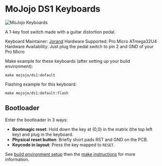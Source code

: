 # MoJojo DS1 Keyboards

![MoJojo Keyboards](https://static.roland.com/assets/images/products/gallery/ds1_D_gal.jpg)

A 1-key foot switch made with a guitar distortion pedal.

Keyboard Maintainer: [Jorand](https://github.com/Jorand)
Hardware Supported: Pro Micro ATmega32U4
Hardware Availability: Just plug the pedal switch to pin 2 and GND of your Pro Micro

Make example for these keyboards (after setting up your build environment):

    make mojojo/ds1:default

Flashing example for this keyboard:
    
    make mojojo/ds1:default:flash

## Bootloader

Enter the bootloader in 3 ways:

* **Bootmagic reset**: Hold down the key at (0,0) in the matrix (the top left key) and plug in the keyboard.
* **Physical reset button**: Briefly short pads RST and GND on the PCB.
* **Keycode in layout**: Press the key mapped to `RESET`.

See [build environment setup](https://docs.qmk.fm/install-build-tools) then the [make instructions](https://docs.qmk.fm/build-compile-instructions) for more information.